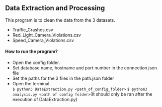 ## Data Extraction and Processing
This program is to clean the data from the 3 datasets.
- Traffic_Crashes.csv
- Red_Light_Camera_Violations.csv
- Speed_Camera_Violations.csv

#### How to run the program? 
- Open the config folder.
- Set database name, hostname and port number in the connection.json file
- Set the paths for the 3 files in the path.json folder
- Open the terminal. <br />
`$ python3 DataExtraction.py <path_of_config_folder>`
`$ python3 analysis.py <path of config folder>`(It should only be ran after the execution of DataExtraction.py)
